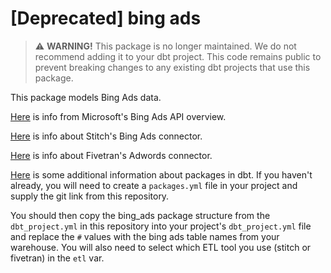 # [Deprecated] bing ads

> ⚠️ **WARNING!** This package is no longer maintained. We do not recommend adding it to your dbt project. This code remains public to prevent breaking changes to any existing dbt projects that use this package.


This package models Bing Ads data.

[Here](https://docs.microsoft.com/en-us/bingads/guides/?view=bingads-12) is info
from Microsoft's Bing Ads API overview.

[Here](https://www.stitchdata.com/docs/integrations/saas/bing-ads#schema)
is info about Stitch's Bing Ads connector.

[Here](https://fivetran.com/docs/applications/bing-ads)
is info about Fivetran's Adwords connector.

[Here](https://docs.getdbt.com/docs/package-management) is some additional
information about packages in dbt. If you haven't already, you will need to create
a `packages.yml` file in your project and supply the git link from this repository.

You should then copy the bing_ads package structure from the `dbt_project.yml` in
this repository into your project's `dbt_project.yml` file and replace the `#`
values with the bing ads table names from your warehouse. You will also need to
select which ETL tool you use (stitch or fivetran) in the `etl` var.
